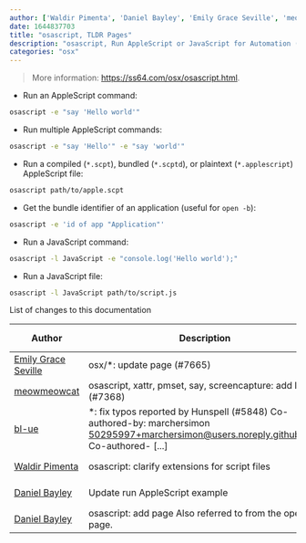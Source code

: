 ```yaml
---
author: ['Waldir Pimenta', 'Daniel Bayley', 'Emily Grace Seville', 'meowmeowcat', 'bl-ue']
date: 1644837703
title: "osascript, TLDR Pages"
description: "osascript, Run AppleScript or JavaScript for Automation (JXA) from the command-line."
categories: "osx"
---
```

> More information: <https://ss64.com/osx/osascript.html>.

- Run an AppleScript command:

```bash
osascript -e "say 'Hello world'"
```

- Run multiple AppleScript commands:

```bash
osascript -e "say 'Hello'" -e "say 'world'"
```

- Run a compiled (`*.scpt`), bundled (`*.scptd`), or plaintext (`*.applescript`) AppleScript file:

```bash
osascript path/to/apple.scpt
```

- Get the bundle identifier of an application (useful for `open -b`):

```bash
osascript -e 'id of app "Application"'
```

- Run a JavaScript command:

```bash
osascript -l JavaScript -e "console.log('Hello world');"
```

- Run a JavaScript file:

```bash
osascript -l JavaScript path/to/script.js
```
List of changes to this documentation


Author | Description | ISO 8601 Date | GitHub link
------|-----|-----|-----
[Emily Grace Seville](mailto:emilyseville7cf@gmail.com) | osx/*: update page (#7665) | 2022-02-14T12:21:43 | [692469016e62](https://github.com/tldr-pages/tldr/commit/692469016e62d4410ec92a8f29272e447046a0d2)
[meowmeowcat](mailto:meowmeowcat1211@gmail.com) | osascript, xattr, pmset, say, screencapture: add link (#7368) | 2021-11-02T14:02:04 | [b85bc433fb19](https://github.com/tldr-pages/tldr/commit/b85bc433fb1916e6fd9b053f9db24284d11fc4e6)
[bl-ue](mailto:54780737+bl-ue@users.noreply.github.com) | *: fix typos reported by Hunspell (#5848) Co-authored-by: marchersimon <50295997+marchersimon@users.noreply.github.com> Co-authored- [...] | 2021-05-20T22:13:41 | [8ebd171d6f00](https://github.com/tldr-pages/tldr/commit/8ebd171d6f001698709fefc02b1fd5cc9f3a99c4)
[Waldir Pimenta](mailto:waldyrious@gmail.com) | osascript: clarify extensions for script files | 2017-09-06T05:36:10 | [b924e34501b7](https://github.com/tldr-pages/tldr/commit/b924e34501b725c0ec6ef5d14e6a36c42003b04a)
[Daniel Bayley](mailto:daniel.bayley@me.com) | Update run AppleScript example | 2017-08-12T18:34:54 | [ba2530f42534](https://github.com/tldr-pages/tldr/commit/ba2530f42534f3b164662cdec12c3a76bf7c2166)
[Daniel Bayley](mailto:daniel.bayley@me.com) | osascript: add page Also referred to from the open page. | 2017-08-05T20:26:44 | [bc2549212113](https://github.com/tldr-pages/tldr/commit/bc2549212113219833d88ce74ade7e2eb5f9e309)

